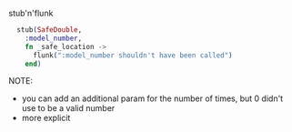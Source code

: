 stub'n'flunk
```elixir [0|3|4]
  stub(SafeDouble,
    :model_number,
    fn _safe_location ->
      flunk(":model_number shouldn't have been called")
    end)
```
NOTE:
- you can add an additional param for the number of times, but 0 didn't use to be a valid number
- more explicit